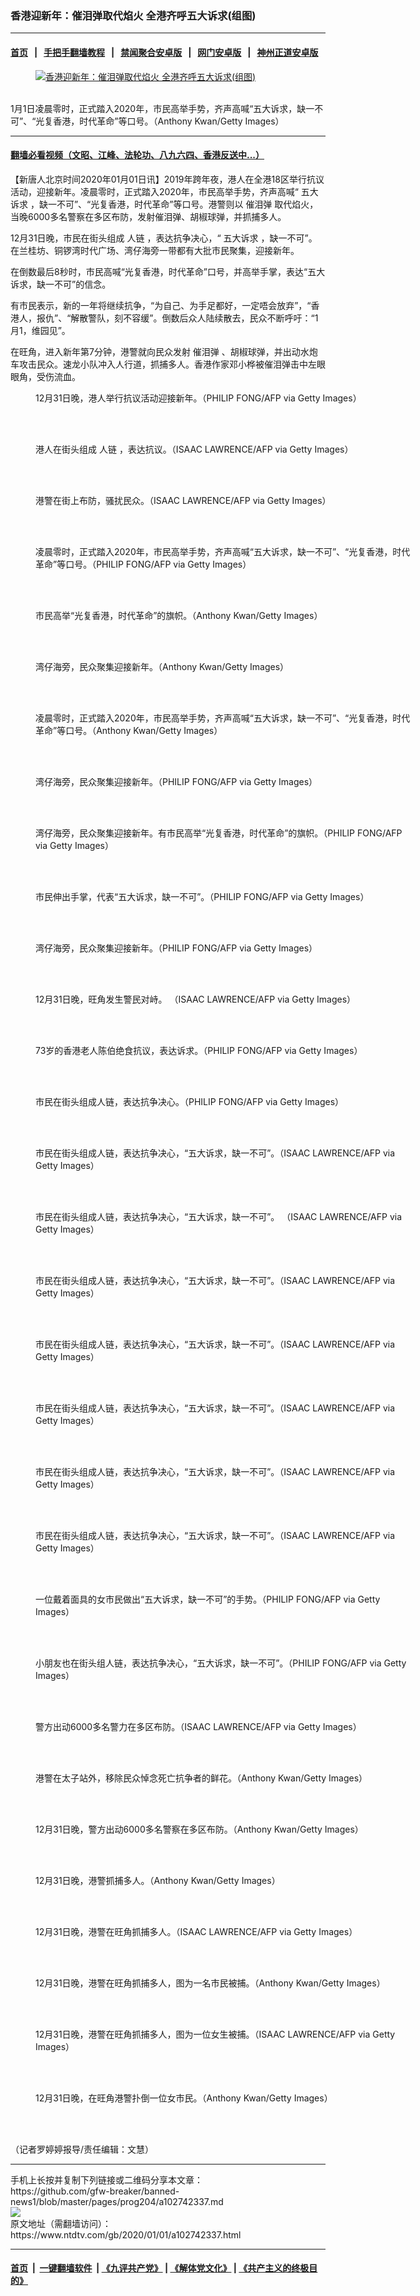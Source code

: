 ### 香港迎新年：催泪弹取代焰火 全港齐呼五大诉求(组图)
------------------------

#### [首页](https://github.com/gfw-breaker/banned-news1/blob/master/README.md) &nbsp;&nbsp;|&nbsp;&nbsp; [手把手翻墙教程](https://github.com/gfw-breaker/guides/wiki) &nbsp;&nbsp;|&nbsp;&nbsp; [禁闻聚合安卓版](https://github.com/gfw-breaker/bn-android) &nbsp;&nbsp;|&nbsp;&nbsp; [网门安卓版](https://github.com/oGate2/oGate) &nbsp;&nbsp;|&nbsp;&nbsp; [神州正道安卓版](https://github.com/SzzdOgate/update) 



<div><div class="featured_image">
 <a href="https://i.ntdtv.com/assets/uploads/2020/01/GettyImages-1191105487-2.jpg" target="_blank">
  <figure>
   <img alt="香港迎新年：催泪弹取代焰火 全港齐呼五大诉求(组图)" src="https://i.ntdtv.com/assets/uploads/2020/01/GettyImages-1191105487-2-800x450.jpg"/>
  </figure><br/>
 </a>
 <span class="caption">
  1月1日凌晨零时，正式踏入2020年，市民高举手势，齐声高喊“五大诉求，缺一不可”、“光复香港，时代革命”等口号。（Anthony Kwan/Getty Images）
 </span>
</div>
</div><hr/>

#### [翻墙必看视频（文昭、江峰、法轮功、八九六四、香港反送中...）](https://github.com/gfw-breaker/banned-news1/blob/master/pages/link3.md)

<div><div class="post_content" itemprop="articleBody">
 <p>
  【新唐人北京时间2020年01月01日讯】2019年跨年夜，港人在全港18区举行抗议活动，迎接新年。凌晨零时，正式踏入2020年，市民高举手势，齐声高喊“
  <ok href="https://www.ntdtv.com/gb/五大诉求.htm">
   五大诉求
  </ok>
  ，缺一不可”、“光复香港，时代革命”等口号。港警则以
  <ok href="https://www.ntdtv.com/gb/催泪弹.htm">
   催泪弹
  </ok>
  取代焰火，当晚6000多名警察在多区布防，发射催泪弹、胡椒球弹，并抓捕多人。
 </p>
 <p>
  12月31日晚，市民在街头组成
  <ok href="https://www.ntdtv.com/gb/人链.htm">
   人链
  </ok>
  ，表达抗争决心，“
  <ok href="https://www.ntdtv.com/gb/五大诉求.htm">
   五大诉求
  </ok>
  ，缺一不可”。在兰桂坊、铜锣湾时代广场、湾仔海旁一带都有大批市民聚集，迎接新年。
 </p>
 <p>
  在倒数最后8秒时，市民高喊“光复香港，时代革命”口号，并高举手掌，表达“五大诉求，缺一不可”的信念。
 </p>
 <p>
  有市民表示，新的一年将继续抗争，“为自己、为手足都好，一定唔会放弃”，“香港人，报仇”、“解散警队，刻不容缓”。倒数后众人陆续散去，民众不断呼吁：“1月1，维园见”。
 </p>
 <p>
  在旺角，进入新年第7分钟，港警就向民众发射
  <ok href="https://www.ntdtv.com/gb/催泪弹.htm">
   催泪弹
  </ok>
  、胡椒球弹，并出动水炮车攻击民众。速龙小队冲入人行道，抓捕多人。香港作家邓小桦被催泪弹击中左眼眼角，受伤流血。
 </p>
 <figure class="wp-caption alignnone" id="attachment_102742339" style="width: 600px">
  <img alt="" class="size-medium wp-image-102742339" src="https://i.ntdtv.com/assets/uploads/2020/01/GettyImages-1191106050-600x400.jpg">
   <br/><figcaption class="wp-caption-text">
    12月31日晚，港人举行抗议活动迎接新年。（PHILIP FONG/AFP via Getty Images）
   </figcaption><br/>
  </img>
 </figure><br/>
 <figure class="wp-caption alignnone" id="attachment_102742340" style="width: 600px">
  <img alt="" class="size-medium wp-image-102742340" src="https://i.ntdtv.com/assets/uploads/2020/01/GettyImages-1191105960-600x401.jpg">
   <br/><figcaption class="wp-caption-text">
    港人在街头组成
    <ok href="https://www.ntdtv.com/gb/人链.htm">
     人链
    </ok>
    ，表达抗议。（ISAAC LAWRENCE/AFP via Getty Images）
   </figcaption><br/>
  </img>
 </figure><br/>
 <figure class="wp-caption alignnone" id="attachment_102742341" style="width: 600px">
  <img alt="" class="size-medium wp-image-102742341" src="https://i.ntdtv.com/assets/uploads/2020/01/GettyImages-1191105950-600x401.jpg"/>
  <br/><figcaption class="wp-caption-text">
   港警在街上布防，骚扰民众。（ISAAC LAWRENCE/AFP via Getty Images）
  </figcaption><br/>
 </figure><br/>
 <figure class="wp-caption alignnone" id="attachment_102742344" style="width: 600px">
  <img alt="" class="size-medium wp-image-102742344" src="https://i.ntdtv.com/assets/uploads/2020/01/GettyImages-1191105535-600x401.jpg"/>
  <br/><figcaption class="wp-caption-text">
   凌晨零时，正式踏入2020年，市民高举手势，齐声高喊“五大诉求，缺一不可”、“光复香港，时代革命”等口号。（PHILIP FONG/AFP via Getty Images）
  </figcaption><br/>
 </figure><br/>
 <figure class="wp-caption alignnone" id="attachment_102742345" style="width: 600px">
  <img alt="" class="size-medium wp-image-102742345" src="https://i.ntdtv.com/assets/uploads/2020/01/GettyImages-1191105518-600x401.jpg"/>
  <br/><figcaption class="wp-caption-text">
   市民高举“光复香港，时代革命”的旗帜。（Anthony Kwan/Getty Images）
  </figcaption><br/>
 </figure><br/>
 <figure class="wp-caption alignnone" id="attachment_102742346" style="width: 600px">
  <img alt="" class="size-medium wp-image-102742346" src="https://i.ntdtv.com/assets/uploads/2020/01/GettyImages-1191105495-600x401.jpg"/>
  <br/><figcaption class="wp-caption-text">
   湾仔海旁，民众聚集迎接新年。（Anthony Kwan/Getty Images）
  </figcaption><br/>
 </figure><br/>
 <figure class="wp-caption alignnone" id="attachment_102742347" style="width: 600px">
  <img alt="" class="size-medium wp-image-102742347" src="https://i.ntdtv.com/assets/uploads/2020/01/GettyImages-1191105487-1-600x401.jpg"/>
  <br/><figcaption class="wp-caption-text">
   凌晨零时，正式踏入2020年，市民高举手势，齐声高喊“五大诉求，缺一不可”、“光复香港，时代革命”等口号。（Anthony Kwan/Getty Images）
  </figcaption><br/>
 </figure><br/>
 <figure class="wp-caption alignnone" id="attachment_102742348" style="width: 600px">
  <img alt="" class="size-medium wp-image-102742348" src="https://i.ntdtv.com/assets/uploads/2020/01/GettyImages-1191103605-600x400.jpg"/>
  <br/><figcaption class="wp-caption-text">
   湾仔海旁，民众聚集迎接新年。（PHILIP FONG/AFP via Getty Images）
  </figcaption><br/>
 </figure><br/>
 <figure class="wp-caption alignnone" id="attachment_102742349" style="width: 600px">
  <img alt="" class="size-medium wp-image-102742349" src="https://i.ntdtv.com/assets/uploads/2020/01/GettyImages-1191103604-600x400.jpg"/>
  <br/><figcaption class="wp-caption-text">
   湾仔海旁，民众聚集迎接新年。有市民高举“光复香港，时代革命”的旗帜。（PHILIP FONG/AFP via Getty Images）
  </figcaption><br/>
 </figure><br/>
 <figure class="wp-caption alignnone" id="attachment_102742350" style="width: 600px">
  <img alt="" class="size-medium wp-image-102742350" src="https://i.ntdtv.com/assets/uploads/2020/01/GettyImages-1191103422-600x400.jpg"/>
  <br/><figcaption class="wp-caption-text">
   市民伸出手掌，代表“五大诉求，缺一不可”。（PHILIP FONG/AFP via Getty Images）
  </figcaption><br/>
 </figure><br/>
 <figure class="wp-caption alignnone" id="attachment_102742351" style="width: 600px">
  <img alt="" class="size-medium wp-image-102742351" src="https://i.ntdtv.com/assets/uploads/2020/01/GettyImages-1191103418-600x401.jpg"/>
  <br/><figcaption class="wp-caption-text">
   湾仔海旁，民众聚集迎接新年。（PHILIP FONG/AFP via Getty Images）
  </figcaption><br/>
 </figure><br/>
 <figure class="wp-caption alignnone" id="attachment_102742354" style="width: 600px">
  <img alt="" class="size-medium wp-image-102742354" src="https://i.ntdtv.com/assets/uploads/2020/01/GettyImages-1191103379-600x401.jpg"/>
  <br/><figcaption class="wp-caption-text">
   12月31日晚，旺角发生警民对峙。 （ISAAC LAWRENCE/AFP via Getty Images）
  </figcaption><br/>
 </figure><br/>
 <figure class="wp-caption alignnone" id="attachment_102742355" style="width: 600px">
  <img alt="" class="size-medium wp-image-102742355" src="https://i.ntdtv.com/assets/uploads/2020/01/GettyImages-1191101550-600x399.jpg"/>
  <br/><figcaption class="wp-caption-text">
   73岁的香港老人陈伯绝食抗议，表达诉求。（PHILIP FONG/AFP via Getty Images）
  </figcaption><br/>
 </figure><br/>
 <figure class="wp-caption alignnone" id="attachment_102742356" style="width: 600px">
  <img alt="" class="size-medium wp-image-102742356" src="https://i.ntdtv.com/assets/uploads/2020/01/GettyImages-1191101549-600x399.jpg"/>
  <br/><figcaption class="wp-caption-text">
   市民在街头组成人链，表达抗争决心。（PHILIP FONG/AFP via Getty Images）
  </figcaption><br/>
 </figure><br/>
 <figure class="wp-caption alignnone" id="attachment_102742357" style="width: 600px">
  <img alt="" class="size-medium wp-image-102742357" src="https://i.ntdtv.com/assets/uploads/2020/01/GettyImages-1191101413-600x401.jpg"/>
  <br/><figcaption class="wp-caption-text">
   市民在街头组成人链，表达抗争决心，“五大诉求，缺一不可”。（ISAAC LAWRENCE/AFP via Getty Images）
  </figcaption><br/>
 </figure><br/>
 <figure class="wp-caption alignnone" id="attachment_102742358" style="width: 600px">
  <img alt="" class="size-medium wp-image-102742358" src="https://i.ntdtv.com/assets/uploads/2020/01/GettyImages-1191101410-600x401.jpg"/>
  <br/><figcaption class="wp-caption-text">
   市民在街头组成人链，表达抗争决心，“五大诉求，缺一不可”。 （ISAAC LAWRENCE/AFP via Getty Images）
  </figcaption><br/>
 </figure><br/>
 <figure class="wp-caption alignnone" id="attachment_102742359" style="width: 600px">
  <img alt="" class="size-medium wp-image-102742359" src="https://i.ntdtv.com/assets/uploads/2020/01/GettyImages-1191101409-600x401.jpg"/>
  <br/><figcaption class="wp-caption-text">
   市民在街头组成人链，表达抗争决心，“五大诉求，缺一不可”。（ISAAC LAWRENCE/AFP via Getty Images）
  </figcaption><br/>
 </figure><br/>
 <figure class="wp-caption alignnone" id="attachment_102742360" style="width: 600px">
  <img alt="" class="size-medium wp-image-102742360" src="https://i.ntdtv.com/assets/uploads/2020/01/GettyImages-1191101407-600x401.jpg"/>
  <br/><figcaption class="wp-caption-text">
   市民在街头组成人链，表达抗争决心，“五大诉求，缺一不可”。（ISAAC LAWRENCE/AFP via Getty Images）
  </figcaption><br/>
 </figure><br/>
 <figure class="wp-caption alignnone" id="attachment_102742361" style="width: 600px">
  <img alt="" class="size-medium wp-image-102742361" src="https://i.ntdtv.com/assets/uploads/2020/01/GettyImages-1191101406-600x401.jpg"/>
  <br/><figcaption class="wp-caption-text">
   市民在街头组成人链，表达抗争决心，“五大诉求，缺一不可”。（ISAAC LAWRENCE/AFP via Getty Images）
  </figcaption><br/>
 </figure><br/>
 <figure class="wp-caption alignnone" id="attachment_102742362" style="width: 600px">
  <img alt="" class="size-medium wp-image-102742362" src="https://i.ntdtv.com/assets/uploads/2020/01/GettyImages-1191101405-600x401.jpg"/>
  <br/><figcaption class="wp-caption-text">
   市民在街头组成人链，表达抗争决心，“五大诉求，缺一不可”。（ISAAC LAWRENCE/AFP via Getty Images）
  </figcaption><br/>
 </figure><br/>
 <figure class="wp-caption alignnone" id="attachment_102742363" style="width: 600px">
  <img alt="" class="size-medium wp-image-102742363" src="https://i.ntdtv.com/assets/uploads/2020/01/GettyImages-1191101404-1-600x401.jpg"/>
  <br/><figcaption class="wp-caption-text">
   市民在街头组成人链，表达抗争决心，“五大诉求，缺一不可”。（ISAAC LAWRENCE/AFP via Getty Images）
  </figcaption><br/>
 </figure><br/>
 <figure class="wp-caption alignnone" id="attachment_102742364" style="width: 600px">
  <img alt="" class="size-medium wp-image-102742364" src="https://i.ntdtv.com/assets/uploads/2020/01/GettyImages-1191101326-600x401.jpg"/>
  <br/><figcaption class="wp-caption-text">
   一位戴着面具的女市民做出“五大诉求，缺一不可”的手势。（PHILIP FONG/AFP via Getty Images）
  </figcaption><br/>
 </figure><br/>
 <figure class="wp-caption alignnone" id="attachment_102742365" style="width: 600px">
  <img alt="" class="size-medium wp-image-102742365" src="https://i.ntdtv.com/assets/uploads/2020/01/GettyImages-1191101323-600x400.jpg"/>
  <br/><figcaption class="wp-caption-text">
   小朋友也在街头组人链，表达抗争决心，“五大诉求，缺一不可”。（PHILIP FONG/AFP via Getty Images）
  </figcaption><br/>
 </figure><br/>
 <figure class="wp-caption alignnone" id="attachment_102742342" style="width: 600px">
  <img alt="" class="size-medium wp-image-102742342" src="https://i.ntdtv.com/assets/uploads/2020/01/GettyImages-1191105945-600x401.jpg"/>
  <br/><figcaption class="wp-caption-text">
   警方出动6000多名警力在多区布防。（ISAAC LAWRENCE/AFP via Getty Images）
  </figcaption><br/>
 </figure><br/>
 <figure class="wp-caption alignnone" id="attachment_102742366" style="width: 600px">
  <img alt="" class="size-medium wp-image-102742366" src="https://i.ntdtv.com/assets/uploads/2020/01/GettyImages-1191101027-1-600x401.jpg"/>
  <br/><figcaption class="wp-caption-text">
   港警在太子站外，移除民众悼念死亡抗争者的鲜花。（Anthony Kwan/Getty Images）
  </figcaption><br/>
 </figure><br/>
 <figure class="wp-caption alignnone" id="attachment_102742367" style="width: 600px">
  <img alt="" class="size-medium wp-image-102742367" src="https://i.ntdtv.com/assets/uploads/2020/01/GettyImages-1191101026-1-600x401.jpg"/>
  <br/><figcaption class="wp-caption-text">
   12月31日晚，警方出动6000多名警察在多区布防。（Anthony Kwan/Getty Images）
  </figcaption><br/>
 </figure><br/>
 <figure class="wp-caption alignnone" id="attachment_102742343" style="width: 600px">
  <img alt="" class="size-medium wp-image-102742343" src="https://i.ntdtv.com/assets/uploads/2020/01/GettyImages-1191105574-600x401.jpg"/>
  <br/><figcaption class="wp-caption-text">
   12月31日晚，港警抓捕多人。（Anthony Kwan/Getty Images）
  </figcaption><br/>
 </figure><br/>
 <figure class="wp-caption alignnone" id="attachment_102742353" style="width: 600px">
  <img alt="" class="size-medium wp-image-102742353" src="https://i.ntdtv.com/assets/uploads/2020/01/GettyImages-1191103382-600x401.jpg"/>
  <br/><figcaption class="wp-caption-text">
   12月31日晚，港警在旺角抓捕多人。（ISAAC LAWRENCE/AFP via Getty Images）
  </figcaption><br/>
 </figure><br/>
 <figure class="wp-caption alignnone" id="attachment_102742368" style="width: 600px">
  <img alt="" class="size-medium wp-image-102742368" src="https://i.ntdtv.com/assets/uploads/2020/01/GettyImages-1191101019-600x401.jpg"/>
  <br/><figcaption class="wp-caption-text">
   12月31日晚，港警在旺角抓捕多人，图为一名市民被捕。（Anthony Kwan/Getty Images）
  </figcaption><br/>
 </figure><br/>
 <figure class="wp-caption alignnone" id="attachment_102742352" style="width: 600px">
  <img alt="" class="size-medium wp-image-102742352" src="https://i.ntdtv.com/assets/uploads/2020/01/GettyImages-1191103383-1-600x401.jpg"/>
  <br/><figcaption class="wp-caption-text">
   12月31日晚，港警在旺角抓捕多人，图为一位女生被捕。（ISAAC LAWRENCE/AFP via Getty Images）
  </figcaption><br/>
 </figure><br/>
 <figure class="wp-caption alignnone" id="attachment_102742369" style="width: 600px">
  <img alt="" class="size-medium wp-image-102742369" src="https://i.ntdtv.com/assets/uploads/2020/01/GettyImages-1191101015-1-600x401.jpg"/>
  <br/><figcaption class="wp-caption-text">
   12月31日晚，在旺角港警扑倒一位女市民。（Anthony Kwan/Getty Images）
  </figcaption><br/>
 </figure><br/>
 <p>
  （记者罗婷婷报导/责任编辑：文慧）
 </p>
 <div class="single_ad">
 </div>
</div>
</div>
<hr/>
手机上长按并复制下列链接或二维码分享本文章：<br/>
https://github.com/gfw-breaker/banned-news1/blob/master/pages/prog204/a102742337.md <br/>
<a href='https://github.com/gfw-breaker/banned-news1/blob/master/pages/prog204/a102742337.md'><img src='https://github.com/gfw-breaker/banned-news1/blob/master/pages/prog204/a102742337.md.png'/></a> <br/>
原文地址（需翻墙访问）：https://www.ntdtv.com/gb/2020/01/01/a102742337.html


------------------------
#### [首页](https://github.com/gfw-breaker/banned-news1/blob/master/README.md) &nbsp;|&nbsp; [一键翻墙软件](https://github.com/gfw-breaker/nogfw/blob/master/README.md) &nbsp;| [《九评共产党》](https://github.com/gfw-breaker/9ping.md/blob/master/README.md#九评之一评共产党是什么) | [《解体党文化》](https://github.com/gfw-breaker/jtdwh.md/blob/master/README.md) | [《共产主义的终极目的》](https://github.com/gfw-breaker/gczydzjmd.md/blob/master/README.md)


<img src='http://gfw-breaker.win/banned-news/pages/prog204/a102742337.md' width='0px' height='0px'/>